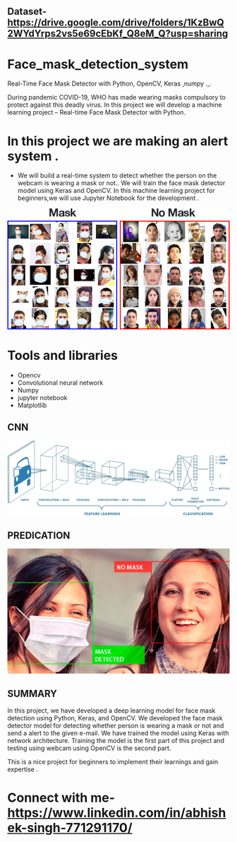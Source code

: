 ## Dataset-https://drive.google.com/drive/folders/1KzBwQ2WYdYrps2vs5e69cEbKf_Q8eM_Q?usp=sharing
# Face_mask_detection_system
Real-Time Face Mask Detector with Python, OpenCV, Keras ,numpy .,.

During pandemic COVID-19, WHO has made wearing masks compulsory to protect against this deadly virus. In this project  we will develop a machine learning project – Real-time Face Mask Detector with Python.
# In this project we are making an alert system .
+ We will build a real-time system to detect whether the person on the webcam is wearing a mask or not.. We will train the face mask detector model using Keras and OpenCV.
In this machine learning project for beginners,we will use Jupyter Notebook for the development .

![CNN](Images/faceimage_1.jpg)

# Tools and libraries
 + Opencv
 + Convolutional neural network
 + Numpy 
 + jupyter notebook
 + Matplotlib

## CNN
![CNN](Images/faceimage_2.jpeg)

## PREDICATION
![CNN](Images/faceimage_3.jpg)

## SUMMARY

In this project, we have developed a deep learning model for face mask detection using Python, Keras, and OpenCV. We developed the face mask detector model for detecting whether person is wearing a mask or not and send a alert to the given e-mail. We have trained the model using Keras with network architecture. Training the model is the first part of this project and testing using webcam using OpenCV is the second part.

This is a nice project for beginners to implement their learnings and gain expertise .

# Connect with me- https://www.linkedin.com/in/abhishek-singh-771291170/


